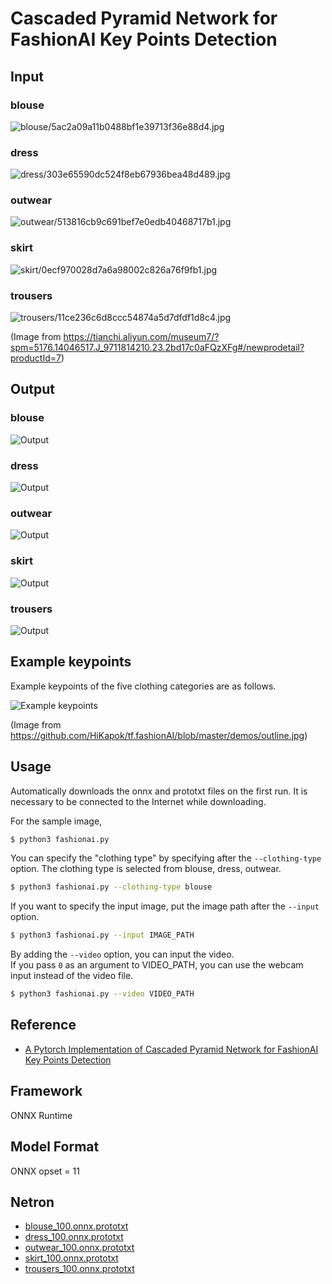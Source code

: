 # Cascaded Pyramid Network for FashionAI Key Points Detection

## Input

### blouse
![blouse/5ac2a09a11b0488bf1e39713f36e88d4.jpg](blouse.jpg)
### dress
![dress/303e65590dc524f8eb67936bea48d489.jpg](dress.jpg)
### outwear
![outwear/513816cb9c691bef7e0edb40468717b1.jpg](outwear.jpg)
### skirt
![skirt/0ecf970028d7a6a98002c826a76f9fb1.jpg](skirt.jpg)
### trousers
![trousers/11ce236c6d8ccc54874a5d7dfdf1d8c4.jpg](trousers.jpg)

(Image from https://tianchi.aliyun.com/museum7/?spm=5176.14046517.J_9711814210.23.2bd17c0aFQzXFg#/newprodetail?productId=7)

## Output

### blouse
![Output](output_blouse.png)
### dress
![Output](output_dress.png)
### outwear
![Output](output_outwear.png)
### skirt
![Output](output_skirt.png)
### trousers
![Output](output_trousers.png)

## Example keypoints

Example keypoints of the five clothing categories are as follows.

![Example keypoints](outline.jpg)

(Image from https://github.com/HiKapok/tf.fashionAI/blob/master/demos/outline.jpg)

## Usage
Automatically downloads the onnx and prototxt files on the first run.
It is necessary to be connected to the Internet while downloading.

For the sample image,
``` bash
$ python3 fashionai.py
```

You can specify the "clothing type" by specifying after the `--clothing-type` option.
The clothing type is selected from blouse, dress, outwear.  
```bash
$ python3 fashionai.py --clothing-type blouse
```

If you want to specify the input image, put the image path after the `--input` option.  
```bash
$ python3 fashionai.py --input IMAGE_PATH
```

By adding the `--video` option, you can input the video.   
If you pass `0` as an argument to VIDEO_PATH, you can use the webcam input instead of the video file.
```bash
$ python3 fashionai.py --video VIDEO_PATH
```

## Reference

- [A Pytorch Implementation of Cascaded Pyramid Network for FashionAI Key Points Detection](https://github.com/gathierry/FashionAI-KeyPointsDetectionOfApparel)

## Framework

ONNX Runtime

## Model Format

ONNX opset = 11

## Netron

- [blouse_100.onnx.prototxt](https://netron.app/?url=https://storage.googleapis.com/ailia-models/fashionai-key-points-detection/blouse_100.onnx.prototxt)
- [dress_100.onnx.prototxt](https://netron.app/?url=https://storage.googleapis.com/ailia-models/fashionai-key-points-detection/dress_100.onnx.prototxt)
- [outwear_100.onnx.prototxt](https://netron.app/?url=https://storage.googleapis.com/ailia-models/fashionai-key-points-detection/outwear_100.onnx.prototxt)
- [skirt_100.onnx.prototxt](https://netron.app/?url=https://storage.googleapis.com/ailia-models/fashionai-key-points-detection/skirt_100.onnx.prototxt)
- [trousers_100.onnx.prototxt](https://netron.app/?url=https://storage.googleapis.com/ailia-models/fashionai-key-points-detection/trousers_100.onnx.prototxt)
